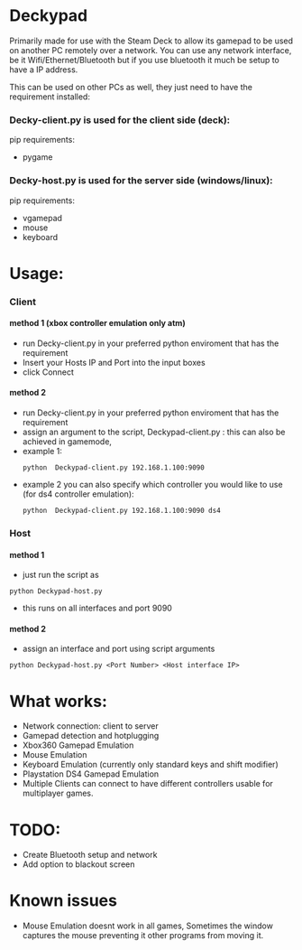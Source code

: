 # Deckypad
Primarily made for use with the Steam Deck to allow its gamepad to be used on another PC remotely over a network.
You can use any network interface, be it Wifi/Ethernet/Bluetooth  but if you use bluetooth it much be setup to have a IP address.

This can be used on other PCs as well, they just need to have the requirement installed:

### Decky-client.py is used for the client side (deck):
pip requirements:
- pygame

### Decky-host.py is used for the server side (windows/linux):
pip requirements:
-  vgamepad
-  mouse
-  keyboard
  
# Usage:
### Client
#### method 1 (xbox controller emulation only atm)
- run Decky-client.py in your preferred python enviroment that has the requirement
- Insert your Hosts IP and Port into the input boxes
- click Connect
#### method 2
- run Decky-client.py in your preferred python enviroment that has the requirement
- assign an argument to the script,  Deckypad-client.py <Host IP>:<Port Number>
  this can also be achieved in gamemode,
- example 1:
  ```
  python  Deckypad-client.py 192.168.1.100:9090
  ```
- example 2 you can also specify which controller you would like to use (for ds4 controller emulation):
  ```
  python  Deckypad-client.py 192.168.1.100:9090 ds4
  ```
  
### Host
#### method 1
- just run the script as
```
python Deckypad-host.py
```
- this runs on all interfaces and port 9090
#### method 2
- assign an interface and port using script arguments
```
python Deckypad-host.py <Port Number> <Host interface IP>
```


# What works:
- Network connection: client to server
- Gamepad detection and hotplugging
- Xbox360 Gamepad Emulation
- Mouse Emulation
- Keyboard Emulation (currently only standard keys and shift modifier)
- Playstation DS4 Gamepad Emulation
- Multiple Clients can connect to have different controllers usable for multiplayer games.

# TODO:
- Create Bluetooth setup and network
- Add option to blackout screen

# Known issues
- Mouse Emulation doesnt work in all games, Sometimes the window captures the mouse preventing it other programs from moving it.
